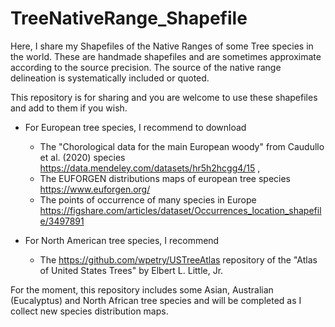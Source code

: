 # TreeNativeRange_Shapefile
Here, I share my Shapefiles of the Native Ranges of some Tree species in the world. These are handmade shapefiles and are sometimes approximate according to the source precision. The source of the native range delineation is systematically included or quoted. 

This repository is for sharing and you are welcome to use these shapefiles and add to them if you wish.

- For European tree species, I recommend to download 
  - The "Chorological data for the main European woody" from Caudullo et al. (2020) species https://data.mendeley.com/datasets/hr5h2hcgg4/15 , 
  - The EUFORGEN distributions maps of european tree species https://www.euforgen.org/
  - The points of occurrence of many species in Europe https://figshare.com/articles/dataset/Occurrences_location_shapefile/3497891

- For North American tree species, I recommend 
  - The https://github.com/wpetry/USTreeAtlas repository of the "Atlas of United States Trees" by Elbert L. Little, Jr.

For the moment, this repository includes some Asian, Australian (Eucalyptus) and North African tree species and will be completed as I collect new species distribution maps.
